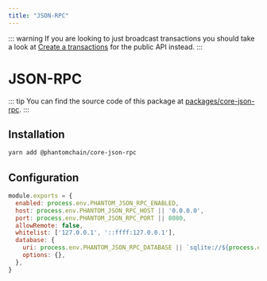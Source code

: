 ```yaml
---
title: "JSON-RPC"
---
```


::: warning
If you are looking to just broadcast transactions you should take a look at [Create a transactions](/api/public/v2/transactions.html#create-a-transaction) for the public API instead.
:::

# JSON-RPC

::: tip
You can find the source code of this package at [packages/core-json-rpc](https://github.com/PhantomChain/core/tree/develop/packages/core-json-rpc).
:::

## Installation

```bash
yarn add @phantomchain/core-json-rpc
```

## Configuration

```js
module.exports = {
  enabled: process.env.PHANTOM_JSON_RPC_ENABLED,
  host: process.env.PHANTOM_JSON_RPC_HOST || '0.0.0.0',
  port: process.env.PHANTOM_JSON_RPC_PORT || 8080,
  allowRemote: false,
  whitelist: ['127.0.0.1', '::ffff:127.0.0.1'],
  database: {
    uri: process.env.PHANTOM_JSON_RPC_DATABASE || `sqlite://${process.env.PHANTOM_PATH_DATA}/database/json-rpc.sqlite`,
    options: {},
  },
}

```
